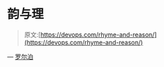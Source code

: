 # 韵与理

> 原文:[https://devops.com/rhyme-and-reason/](https://devops.com/rhyme-and-reason/)

— [罗尔泊](https://devops.com/author/breselman/)